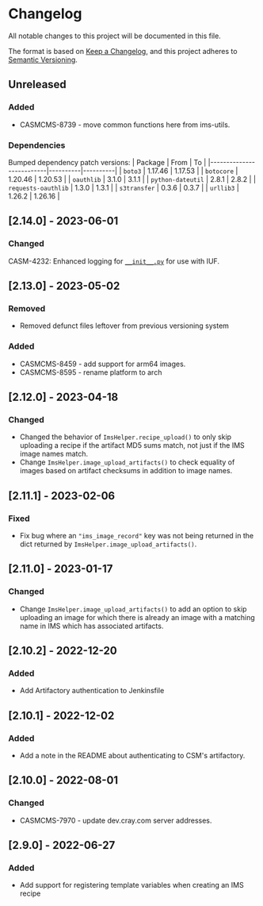# Changelog

All notable changes to this project will be documented in this file.

The format is based on [Keep a Changelog](https://keepachangelog.com/en/1.0.0/),
and this project adheres to [Semantic Versioning](https://semver.org/spec/v2.0.0.html).

## Unreleased
### Added
- CASMCMS-8739 - move common functions here from ims-utils.

### Dependencies
Bumped dependency patch versions:
| Package                  | From     | To       |
|--------------------------|----------|----------|
| `boto3`                  | 1.17.46  | 1.17.53  |
| `botocore`               | 1.20.46  | 1.20.53  |
| `oauthlib`               | 3.1.0    | 3.1.1    |
| `python-dateutil`        | 2.8.1    | 2.8.2    |
| `requests-oauthlib`      | 1.3.0    | 1.3.1    |
| `s3transfer`             | 0.3.6    | 0.3.7    |
| `urllib3`                | 1.26.2   | 1.26.16  |

## [2.14.0] - 2023-06-01
### Changed
CASM-4232: Enhanced logging for [`__init__.py`](ims-python-helper/__init__.py) for use with IUF.
 
## [2.13.0] - 2023-05-02
### Removed
- Removed defunct files leftover from previous versioning system

### Added
- CASMCMS-8459 - add support for arm64 images.
- CASMCMS-8595 - rename platform to arch

## [2.12.0] - 2023-04-18
### Changed
- Changed the behavior of `ImsHelper.recipe_upload()` to only skip uploading a
  recipe if the artifact MD5 sums match, not just if the IMS image names match.
- Change `ImsHelper.image_upload_artifacts()` to check equality of images
  based on artifact checksums in addition to image names.

## [2.11.1] - 2023-02-06
### Fixed
- Fix bug where an `"ims_image_record"` key was not being returned in
  the dict returned by `ImsHelper.image_upload_artifacts()`.

## [2.11.0] - 2023-01-17
### Changed
- Change `ImsHelper.image_upload_artifacts()` to add an option to skip
  uploading an image for which there is already an image with a matching
  name in IMS which has associated artifacts.

## [2.10.2] - 2022-12-20
### Added
- Add Artifactory authentication to Jenkinsfile

## [2.10.1] - 2022-12-02
### Added
- Add a note in the README about authenticating to CSM's artifactory.

## [2.10.0] - 2022-08-01
### Changed
- CASMCMS-7970 - update dev.cray.com server addresses.

## [2.9.0] - 2022-06-27

### Added
- Add support for registering template variables when creating an IMS recipe
